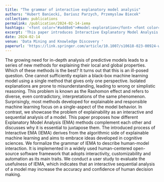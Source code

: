 ```yaml
---
title: "The grammar of interactive explanatory model analysis"
authors: "Hubert Baniecki, Dariusz Parzych, Przemyslaw Biecek"
collection: publications
permalink: /publication/2024-02-14-iema
hashtags: '<font color="#add8e6">#model-exploration</font> <font color="#90ee90">#Interactive-XAI</font>'
excerpt: 'This paper introduces Interactive Explanatory Model Analysis (IEMA), a framework that emphasizes the need for sequential, multi-method interpretation to address the limitations of isolated explanations in machine learning. By formalizing the grammar of IEMA and implementing it in a user-centered open-source tool, the authors demonstrate through user studies that combining diverse explanatory methods enhances human understanding, confidence, and decision-making accuracy.'
date: 2024-02-14
venue: 'Data Mining and Knowledge Discovery '
paperurl: 'https://link.springer.com/article/10.1007/s10618-023-00924-w'
---
```


The growing need for in-depth analysis of predictive models leads to a series of new methods for explaining their local and global properties. Which of these methods is the best? It turns out that this is an ill-posed question. One cannot sufficiently explain a black-box machine learning model using a single method that gives only one perspective. Isolated explanations are prone to misunderstanding, leading to wrong or simplistic reasoning. This problem is known as the Rashomon effect and refers to diverse, even contradictory, interpretations of the same phenomenon. Surprisingly, most methods developed for explainable and responsible machine learning focus on a single-aspect of the model behavior. In contrast, we showcase the problem of explainability as an interactive and sequential analysis of a model. This paper proposes how different Explanatory Model Analysis (EMA) methods complement each other and discusses why it is essential to juxtapose them. The introduced process of Interactive EMA (IEMA) derives from the algorithmic side of explainable machine learning and aims to embrace ideas developed in cognitive sciences. We formalize the grammar of IEMA to describe human-model interaction. It is implemented in a widely used human-centered open-source software framework that adopts interactivity, customizability and automation as its main traits. We conduct a user study to evaluate the usefulness of IEMA, which indicates that an interactive sequential analysis of a model may increase the accuracy and confidence of human decision making.
